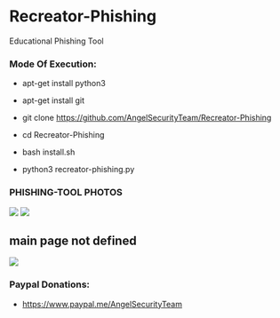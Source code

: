 # Recreator-Phishing

 Educational Phishing Tool 
 
<h3> Mode Of Execution: </h3>

* apt-get install python3

* apt-get install git 

* git clone https://github.com/AngelSecurityTeam/Recreator-Phishing

* cd Recreator-Phishing

* bash install.sh

* python3 recreator-phishing.py

<h3> PHISHING-TOOL PHOTOS </h3>

<img src="https://github.com/AngelSecurityTeam/Recreator-Phishing/blob/master/cap_1.png">

<img src="https://github.com/AngelSecurityTeam/Recreator-Phishing/blob/master/cap_2.png">

<h2> main page not defined </h2>

<img src="https://github.com/AngelSecurityTeam/Recreator-Phishing/blob/master/cap_3.png">


<h3> Paypal Donations: </h3>

* https://www.paypal.me/AngelSecurityTeam

